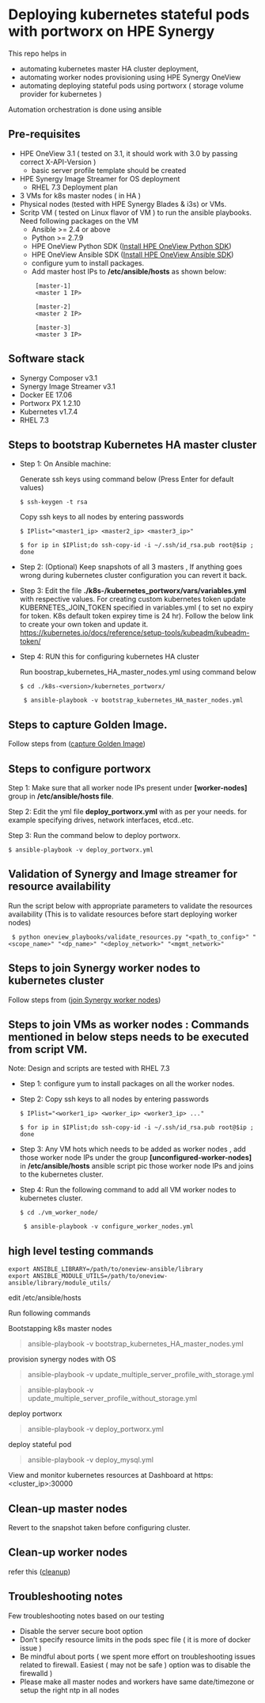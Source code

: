 # Deploying kubernetes stateful pods with portworx on HPE Synergy
This repo helps in 
- automating kubernetes master HA cluster deployment,
- automating worker nodes provisioning using HPE Synergy OneView
- automating deploying stateful pods using portworx ( storage volume provider for kubernetes )

Automation orchestration is done using ansible

## Pre-requisites
- HPE OneView 3.1 ( tested on 3.1, it should work with 3.0 by passing correct X-API-Version )
  -  basic server profile template should be created
- HPE Synergy Image Streamer for OS deployment
  - RHEL 7.3 Deployment plan
- 3 VMs for k8s master nodes ( in HA )
- Physical nodes (tested with HPE Synergy Blades & i3s) or VMs. 
- Scritp VM ( tested on Linux flavor of VM ) to run the ansible playbooks. Need following packages on the VM
  - Ansible >= 2.4 or above
  - Python >= 2.7.9
  - HPE OneView Python SDK ([Install HPE OneView Python SDK](https://github.com/HewlettPackard/python-hpOneView#installation))
  - HPE OneView Ansible SDK ([Install HPE OneView Ansible SDK](https://github.com/HewlettPackard/oneview-ansible))
  - configure yum to install packages.
  - Add master host IPs to **/etc/ansible/hosts** as shown below:
    ```
     [master-1]
     <master 1 IP>

     [master-2]
     <master 2 IP>

     [master-3]
     <master 3 IP>
     ```
## Software stack

- Synergy Composer v3.1
- Synergy Image Streamer v3.1
- Docker EE 17.06
- Portworx PX 1.2.10
- Kubernetes v1.7.4
- RHEL 7.3

## Steps to bootstrap Kubernetes HA master cluster

- Step 1: On Ansible machine:

    Generate ssh keys using command below (Press Enter for default values)
    
      $ ssh-keygen -t rsa
      
    Copy ssh keys to all nodes by entering passwords
    
    ```$ IPlist="<master1_ip> <master2_ip> <master3_ip>"```
	
    ```$ for ip in $IPlist;do ssh-copy-id -i ~/.ssh/id_rsa.pub root@$ip ; done```
- Step 2: (Optional) Keep snapshots of all 3 masters , If anything goes wrong during kubernetes cluster configuration you can revert it back.
    
- Step 3: Edit the file **./k8s-<version>/kubernetes_portworx/vars/variables.yml** with respective values.
	For creating custom kubernetes token update KUBERNETES_JOIN_TOKEN specified in variables.yml ( to set no expiry for token. K8s default token expirey time is 24 hr). Follow the below link to create your own token and update it.
	https://kubernetes.io/docs/reference/setup-tools/kubeadm/kubeadm-token/ 

- Step 4: RUN this for configuring kubernetes HA cluster

    Run boostrap_kubernetes_HA_master_nodes.yml using command below  
	
    ```	$ cd ./k8s-<version>/kubernetes_portworx/ ```
	
	``` $ ansible-playbook -v bootstrap_kubernetes_HA_master_nodes.yml```
## Steps to capture Golden Image.
Follow steps from ([capture Golden Image](https://github.com/prakashmirji/hpe-synergy-portworx-kubernetes/blob/master/imagestreamer/README.md))
## Steps to configure portworx
  Step 1: Make sure that all worker node IPs present under **[worker-nodes]** group in **/etc/ansible/hosts file**.

  Step 2: Edit the yml file **deploy_portworx.yml** with as per your needs. for example specifying drives, network interfaces, etcd..etc.

  Step 3: Run the command below to deploy portworx.

    $ ansible-playbook -v deploy_portworx.yml

## Validation of Synergy and Image streamer for resource availability 

Run the script below with appropriate parameters to validate the resources availability (This is to validate resources before start deploying worker nodes)
	
	 $ python oneview_playbooks/validate_resources.py "<path_to_config>" "<scope_name>" "<dp_name>" "<deploy_network>" "<mgmt_network>" 

## Steps to join Synergy worker nodes to kubernetes cluster

  Follow steps from ([join Synergy worker nodes](https://github.com/prakashmirji/hpe-synergy-portworx-kubernetes/blob/master/oneview_playbooks/Readme.md))
  
## Steps to join VMs as worker nodes  : Commands mentioned in below steps needs to be executed from script VM.

Note: Design and scripts are tested with RHEL 7.3

- Step 1: configure yum to install packages on all the worker nodes.
 
- Step 2: Copy ssh keys to all nodes by entering passwords

	```$ IPlist="<worker1_ip> <worker_ip> <worker3_ip> ..."```
	
	```$ for ip in $IPlist;do ssh-copy-id -i ~/.ssh/id_rsa.pub root@$ip ; done```

- Step 3: Any VM hots which needs to be added as worker nodes , add those worker node IPs under the group **[unconfigured-worker-nodes]** in **/etc/ansible/hosts** ansible script pic those worker node IPs and joins to the kubernetes cluster.

- Step 4: Run the following command to add all VM worker nodes to kubernetes cluster.

	```	$ cd ./vm_worker_node/ ```
	
	```	$ ansible-playbook -v configure_worker_nodes.yml```
  
## high level testing commands
  ```
  export ANSIBLE_LIBRARY=/path/to/oneview-ansible/library
  export ANSIBLE_MODULE_UTILS=/path/to/oneview-ansible/library/module_utils/
  ````
  edit /etc/ansible/hosts
 
  Run following commands

  Bootstapping k8s master nodes
  >ansible-playbook -v bootstrap_kubernetes_HA_master_nodes.yml

  provision synergy nodes with OS
  >ansible-playbook -v update_multiple_server_profile_with_storage.yml
  
  >ansible-playbook -v update_multiple_server_profile_without_storage.yml

  deploy portworx
  >ansible-playbook -v deploy_portworx.yml

  deploy stateful pod
  >ansible-playbook -v deploy_mysql.yml

  View and monitor kubernetes resources at Dashboard at
  https:<cluster_ip>:30000
## Clean-up master nodes
  Revert to the snapshot taken before configuring cluster.
## Clean-up worker nodes
  refer this ([cleanup](https://github.com/prakashmirji/k8s-sy-px/blob/master/k8s-1.9.1/kubernetes_portworx/cleanup/README.md))
## Troubleshooting notes
Few troubleshooting notes based on our testing
- Disable the server secure boot option
- Don’t specify resource limits in the pods spec file ( it is more of docker issue )
- Be mindful about ports ( we spent more effort on troubleshooting issues related to firewall. Easiest ( may not be safe ) option was to disable the firewalld )
- Please make all master nodes and workers have same date/timezone or setup the right ntp in all nodes
